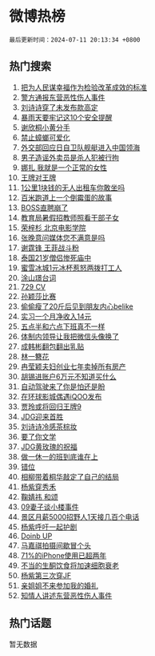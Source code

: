 # 微博热榜

`最后更新时间：2024-07-11 20:13:34 +0800`

## 热门搜索

1. [把为人民谋幸福作为检验改革成效的标准](https://m.weibo.cn/search?containerid=100103type%3D1%26t%3D10%26q%3D%23%E6%8A%8A%E4%B8%BA%E4%BA%BA%E6%B0%91%E8%B0%8B%E5%B9%B8%E7%A6%8F%E4%BD%9C%E4%B8%BA%E6%A3%80%E9%AA%8C%E6%94%B9%E9%9D%A9%E6%88%90%E6%95%88%E7%9A%84%E6%A0%87%E5%87%86%23&stream_entry_id=51&isnewpage=1&extparam=seat%3D1%26cate%3D10103%26stream_entry_id%3D51%26filter_type%3Drealtimehot%26pos%3D0%26c_type%3D51%26dgr%3D0%26q%3D%2523%25E6%258A%258A%25E4%25B8%25BA%25E4%25BA%25BA%25E6%25B0%2591%25E8%25B0%258B%25E5%25B9%25B8%25E7%25A6%258F%25E4%25BD%259C%25E4%25B8%25BA%25E6%25A3%2580%25E9%25AA%258C%25E6%2594%25B9%25E9%259D%25A9%25E6%2588%2590%25E6%2595%2588%25E7%259A%2584%25E6%25A0%2587%25E5%2587%2586%2523%26display_time%3D1720700012%26pre_seqid%3D172070001291202280433)
1. [警方通报东营恶性伤人事件](https://m.weibo.cn/search?containerid=100103type%3D1%26t%3D10%26q%3D%23%E8%AD%A6%E6%96%B9%E9%80%9A%E6%8A%A5%E4%B8%9C%E8%90%A5%E6%81%B6%E6%80%A7%E4%BC%A4%E4%BA%BA%E4%BA%8B%E4%BB%B6%23&stream_entry_id=31&isnewpage=1&extparam=seat%3D1%26lcate%3D5001%26realpos%3D1%26stream_entry_id%3D31%26q%3D%2523%25E8%25AD%25A6%25E6%2596%25B9%25E9%2580%259A%25E6%258A%25A5%25E4%25B8%259C%25E8%2590%25A5%25E6%2581%25B6%25E6%2580%25A7%25E4%25BC%25A4%25E4%25BA%25BA%25E4%25BA%258B%25E4%25BB%25B6%2523%26dgr%3D0%26cate%3D5001%26filter_type%3Drealtimehot%26band_rank%3D1%26c_type%3D31%26flag%3D2%26pos%3D0%26display_time%3D1720700012%26pre_seqid%3D172070001291202280433)
1. [刘诗诗穿了未发布款高定](https://m.weibo.cn/search?containerid=100103type%3D1%26t%3D10%26q%3D%E5%88%98%E8%AF%97%E8%AF%97%E7%A9%BF%E4%BA%86%E6%9C%AA%E5%8F%91%E5%B8%83%E6%AC%BE%E9%AB%98%E5%AE%9A&stream_entry_id=31&isnewpage=1&extparam=seat%3D1%26lcate%3D5001%26realpos%3D2%26stream_entry_id%3D31%26q%3D%25E5%2588%2598%25E8%25AF%2597%25E8%25AF%2597%25E7%25A9%25BF%25E4%25BA%2586%25E6%259C%25AA%25E5%258F%2591%25E5%25B8%2583%25E6%25AC%25BE%25E9%25AB%2598%25E5%25AE%259A%26dgr%3D0%26cate%3D5001%26filter_type%3Drealtimehot%26band_rank%3D2%26c_type%3D31%26flag%3D1%26pos%3D1%26display_time%3D1720700012%26pre_seqid%3D172070001291202280433)
1. [暴雨天要牢记这10个安全提醒](https://m.weibo.cn/search?containerid=100103type%3D1%26t%3D10%26q%3D%23%E6%9A%B4%E9%9B%A8%E5%A4%A9%E8%A6%81%E7%89%A2%E8%AE%B0%E8%BF%9910%E4%B8%AA%E5%AE%89%E5%85%A8%E6%8F%90%E9%86%92%23&stream_entry_id=31&isnewpage=1&extparam=seat%3D1%26lcate%3D5001%26realpos%3D3%26stream_entry_id%3D31%26q%3D%2523%25E6%259A%25B4%25E9%259B%25A8%25E5%25A4%25A9%25E8%25A6%2581%25E7%2589%25A2%25E8%25AE%25B0%25E8%25BF%259910%25E4%25B8%25AA%25E5%25AE%2589%25E5%2585%25A8%25E6%258F%2590%25E9%2586%2592%2523%26dgr%3D0%26cate%3D5001%26filter_type%3Drealtimehot%26band_rank%3D3%26c_type%3D31%26flag%3D0%26pos%3D2%26display_time%3D1720700012%26pre_seqid%3D172070001291202280433)
1. [谢欣桐小黄分手](https://m.weibo.cn/search?containerid=100103type%3D1%26t%3D10%26q%3D%E8%B0%A2%E6%AC%A3%E6%A1%90%E5%B0%8F%E9%BB%84%E5%88%86%E6%89%8B&stream_entry_id=31&isnewpage=1&extparam=seat%3D1%26lcate%3D5001%26realpos%3D4%26stream_entry_id%3D31%26q%3D%25E8%25B0%25A2%25E6%25AC%25A3%25E6%25A1%2590%25E5%25B0%258F%25E9%25BB%2584%25E5%2588%2586%25E6%2589%258B%26dgr%3D0%26cate%3D5001%26filter_type%3Drealtimehot%26band_rank%3D4%26c_type%3D31%26flag%3D1%26pos%3D3%26display_time%3D1720700012%26pre_seqid%3D172070001291202280433)
1. [禁止蟑螂可爱化](https://m.weibo.cn/search?containerid=100103type%3D1%26t%3D10%26q%3D%23%E7%A6%81%E6%AD%A2%E8%9F%91%E8%9E%82%E5%8F%AF%E7%88%B1%E5%8C%96%23&stream_entry_id=31&isnewpage=1&extparam=seat%3D1%26lcate%3D5001%26realpos%3D5%26stream_entry_id%3D31%26q%3D%2523%25E7%25A6%2581%25E6%25AD%25A2%25E8%259F%2591%25E8%259E%2582%25E5%258F%25AF%25E7%2588%25B1%25E5%258C%2596%2523%26dgr%3D0%26cate%3D5001%26filter_type%3Drealtimehot%26band_rank%3D5%26c_type%3D31%26flag%3D0%26pos%3D4%26display_time%3D1720700012%26pre_seqid%3D172070001291202280433)
1. [外交部回应日自卫队舰艇进入中国领海](https://m.weibo.cn/search?containerid=100103type%3D1%26t%3D10%26q%3D%23%E5%A4%96%E4%BA%A4%E9%83%A8%E5%9B%9E%E5%BA%94%E6%97%A5%E8%87%AA%E5%8D%AB%E9%98%9F%E8%88%B0%E8%89%87%E8%BF%9B%E5%85%A5%E4%B8%AD%E5%9B%BD%E9%A2%86%E6%B5%B7%23&stream_entry_id=31&isnewpage=1&extparam=seat%3D1%26lcate%3D5001%26realpos%3D6%26stream_entry_id%3D31%26q%3D%2523%25E5%25A4%2596%25E4%25BA%25A4%25E9%2583%25A8%25E5%259B%259E%25E5%25BA%2594%25E6%2597%25A5%25E8%2587%25AA%25E5%258D%25AB%25E9%2598%259F%25E8%2588%25B0%25E8%2589%2587%25E8%25BF%259B%25E5%2585%25A5%25E4%25B8%25AD%25E5%259B%25BD%25E9%25A2%2586%25E6%25B5%25B7%2523%26dgr%3D0%26cate%3D5001%26filter_type%3Drealtimehot%26band_rank%3D6%26c_type%3D31%26flag%3D1%26pos%3D5%26display_time%3D1720700012%26pre_seqid%3D172070001291202280433)
1. [男子造谣外卖员是杀人犯被行拘](https://m.weibo.cn/search?containerid=100103type%3D1%26t%3D10%26q%3D%23%E7%94%B7%E5%AD%90%E9%80%A0%E8%B0%A3%E5%A4%96%E5%8D%96%E5%91%98%E6%98%AF%E6%9D%80%E4%BA%BA%E7%8A%AF%E8%A2%AB%E8%A1%8C%E6%8B%98%23&stream_entry_id=31&isnewpage=1&extparam=seat%3D1%26lcate%3D5001%26stream_entry_id%3D31%26q%3D%2523%25E7%2594%25B7%25E5%25AD%2590%25E9%2580%25A0%25E8%25B0%25A3%25E5%25A4%2596%25E5%258D%2596%25E5%2591%2598%25E6%2598%25AF%25E6%259D%2580%25E4%25BA%25BA%25E7%258A%25AF%25E8%25A2%25AB%25E8%25A1%258C%25E6%258B%2598%2523%26dgr%3D0%26is_ad_pos%3D1%26adid%3D245556%26filter_type%3Drealtimehot%26cate%3D5001%26c_type%3D31%26band_rank%3D7%26pos%3D6%26display_time%3D1720700012%26pre_seqid%3D172070001291202280433)
1. [娜扎 我就是一个正常的女性](https://m.weibo.cn/search?containerid=100103type%3D1%26t%3D10%26q%3D%E5%A8%9C%E6%89%8E+%E6%88%91%E5%B0%B1%E6%98%AF%E4%B8%80%E4%B8%AA%E6%AD%A3%E5%B8%B8%E7%9A%84%E5%A5%B3%E6%80%A7&stream_entry_id=31&isnewpage=1&extparam=seat%3D1%26lcate%3D5001%26realpos%3D7%26stream_entry_id%3D31%26q%3D%25E5%25A8%259C%25E6%2589%258E%2520%25E6%2588%2591%25E5%25B0%25B1%25E6%2598%25AF%25E4%25B8%2580%25E4%25B8%25AA%25E6%25AD%25A3%25E5%25B8%25B8%25E7%259A%2584%25E5%25A5%25B3%25E6%2580%25A7%26dgr%3D0%26cate%3D5001%26filter_type%3Drealtimehot%26band_rank%3D7%26c_type%3D31%26flag%3D0%26pos%3D7%26display_time%3D1720700012%26pre_seqid%3D172070001291202280433)
1. [王牌对王牌](https://m.weibo.cn/search?containerid=100103type%3D1%26t%3D10%26q%3D%E7%8E%8B%E7%89%8C%E5%AF%B9%E7%8E%8B%E7%89%8C&stream_entry_id=31&isnewpage=1&extparam=seat%3D1%26lcate%3D5001%26realpos%3D8%26stream_entry_id%3D31%26q%3D%25E7%258E%258B%25E7%2589%258C%25E5%25AF%25B9%25E7%258E%258B%25E7%2589%258C%26dgr%3D0%26cate%3D5001%26filter_type%3Drealtimehot%26band_rank%3D8%26c_type%3D31%26flag%3D1%26pos%3D8%26display_time%3D1720700012%26pre_seqid%3D172070001291202280433)
1. [1公里1块钱的无人出租车你敢坐吗](https://m.weibo.cn/search?containerid=100103type%3D1%26t%3D10%26q%3D%231%E5%85%AC%E9%87%8C1%E5%9D%97%E9%92%B1%E7%9A%84%E6%97%A0%E4%BA%BA%E5%87%BA%E7%A7%9F%E8%BD%A6%E4%BD%A0%E6%95%A2%E5%9D%90%E5%90%97%23&stream_entry_id=31&isnewpage=1&extparam=seat%3D1%26lcate%3D5001%26realpos%3D9%26stream_entry_id%3D31%26q%3D%25231%25E5%2585%25AC%25E9%2587%258C1%25E5%259D%2597%25E9%2592%25B1%25E7%259A%2584%25E6%2597%25A0%25E4%25BA%25BA%25E5%2587%25BA%25E7%25A7%259F%25E8%25BD%25A6%25E4%25BD%25A0%25E6%2595%25A2%25E5%259D%2590%25E5%2590%2597%2523%26dgr%3D0%26cate%3D5001%26filter_type%3Drealtimehot%26band_rank%3D9%26c_type%3D31%26flag%3D0%26pos%3D9%26display_time%3D1720700012%26pre_seqid%3D172070001291202280433)
1. [百米跑道上一个倒霉蛋的故事](https://m.weibo.cn/search?containerid=100103type%3D1%26t%3D10%26q%3D%23%E7%99%BE%E7%B1%B3%E8%B7%91%E9%81%93%E4%B8%8A%E4%B8%80%E4%B8%AA%E5%80%92%E9%9C%89%E8%9B%8B%E7%9A%84%E6%95%85%E4%BA%8B%23&stream_entry_id=31&isnewpage=1&extparam=seat%3D1%26lcate%3D5001%26realpos%3D10%26stream_entry_id%3D31%26q%3D%2523%25E7%2599%25BE%25E7%25B1%25B3%25E8%25B7%2591%25E9%2581%2593%25E4%25B8%258A%25E4%25B8%2580%25E4%25B8%25AA%25E5%2580%2592%25E9%259C%2589%25E8%259B%258B%25E7%259A%2584%25E6%2595%2585%25E4%25BA%258B%2523%26dgr%3D0%26cate%3D5001%26filter_type%3Drealtimehot%26band_rank%3D10%26c_type%3D31%26flag%3D1%26pos%3D10%26display_time%3D1720700012%26pre_seqid%3D172070001291202280433)
1. [BOSS直聘崩了](https://m.weibo.cn/search?containerid=100103type%3D1%26t%3D10%26q%3DBOSS%E7%9B%B4%E8%81%98%E5%B4%A9%E4%BA%86&stream_entry_id=31&isnewpage=1&extparam=seat%3D1%26lcate%3D5001%26realpos%3D11%26stream_entry_id%3D31%26q%3DBOSS%25E7%259B%25B4%25E8%2581%2598%25E5%25B4%25A9%25E4%25BA%2586%26dgr%3D0%26cate%3D5001%26filter_type%3Drealtimehot%26band_rank%3D11%26c_type%3D31%26flag%3D1%26pos%3D11%26display_time%3D1720700012%26pre_seqid%3D172070001291202280433)
1. [教育局暑假招教师照看干部子女](https://m.weibo.cn/search?containerid=100103type%3D1%26t%3D10%26q%3D%23%E6%95%99%E8%82%B2%E5%B1%80%E6%9A%91%E5%81%87%E6%8B%9B%E6%95%99%E5%B8%88%E7%85%A7%E7%9C%8B%E5%B9%B2%E9%83%A8%E5%AD%90%E5%A5%B3%23&stream_entry_id=31&isnewpage=1&extparam=seat%3D1%26lcate%3D5001%26realpos%3D12%26stream_entry_id%3D31%26q%3D%2523%25E6%2595%2599%25E8%2582%25B2%25E5%25B1%2580%25E6%259A%2591%25E5%2581%2587%25E6%258B%259B%25E6%2595%2599%25E5%25B8%2588%25E7%2585%25A7%25E7%259C%258B%25E5%25B9%25B2%25E9%2583%25A8%25E5%25AD%2590%25E5%25A5%25B3%2523%26dgr%3D0%26cate%3D5001%26filter_type%3Drealtimehot%26band_rank%3D12%26c_type%3D31%26flag%3D0%26pos%3D12%26display_time%3D1720700012%26pre_seqid%3D172070001291202280433)
1. [荣梓杉 北京电影学院](https://m.weibo.cn/search?containerid=100103type%3D1%26t%3D10%26q%3D%E8%8D%A3%E6%A2%93%E6%9D%89+%E5%8C%97%E4%BA%AC%E7%94%B5%E5%BD%B1%E5%AD%A6%E9%99%A2&stream_entry_id=31&isnewpage=1&extparam=seat%3D1%26lcate%3D5001%26realpos%3D13%26stream_entry_id%3D31%26q%3D%25E8%258D%25A3%25E6%25A2%2593%25E6%259D%2589%2520%25E5%258C%2597%25E4%25BA%25AC%25E7%2594%25B5%25E5%25BD%25B1%25E5%25AD%25A6%25E9%2599%25A2%26dgr%3D0%26cate%3D5001%26filter_type%3Drealtimehot%26band_rank%3D13%26c_type%3D31%26flag%3D0%26pos%3D13%26display_time%3D1720700012%26pre_seqid%3D172070001291202280433)
1. [张晚意问媒体您不满意是吗](https://m.weibo.cn/search?containerid=100103type%3D1%26t%3D10%26q%3D%23%E5%BC%A0%E6%99%9A%E6%84%8F%E9%97%AE%E5%AA%92%E4%BD%93%E6%82%A8%E4%B8%8D%E6%BB%A1%E6%84%8F%E6%98%AF%E5%90%97%23&stream_entry_id=31&isnewpage=1&extparam=seat%3D1%26lcate%3D5001%26realpos%3D14%26stream_entry_id%3D31%26q%3D%2523%25E5%25BC%25A0%25E6%2599%259A%25E6%2584%258F%25E9%2597%25AE%25E5%25AA%2592%25E4%25BD%2593%25E6%2582%25A8%25E4%25B8%258D%25E6%25BB%25A1%25E6%2584%258F%25E6%2598%25AF%25E5%2590%2597%2523%26dgr%3D0%26cate%3D5001%26filter_type%3Drealtimehot%26band_rank%3D14%26c_type%3D31%26flag%3D1%26pos%3D14%26display_time%3D1720700012%26pre_seqid%3D172070001291202280433)
1. [谢霆锋 王菲战斗粉](https://m.weibo.cn/search?containerid=100103type%3D1%26t%3D10%26q%3D%E8%B0%A2%E9%9C%86%E9%94%8B+%E7%8E%8B%E8%8F%B2%E6%88%98%E6%96%97%E7%B2%89&stream_entry_id=31&isnewpage=1&extparam=seat%3D1%26lcate%3D5001%26realpos%3D15%26stream_entry_id%3D31%26q%3D%25E8%25B0%25A2%25E9%259C%2586%25E9%2594%258B%2520%25E7%258E%258B%25E8%258F%25B2%25E6%2588%2598%25E6%2596%2597%25E7%25B2%2589%26dgr%3D0%26cate%3D5001%26filter_type%3Drealtimehot%26band_rank%3D15%26c_type%3D31%26flag%3D1%26pos%3D15%26display_time%3D1720700012%26pre_seqid%3D172070001291202280433)
1. [泰国21岁僧侣惨死庙中](https://m.weibo.cn/search?containerid=100103type%3D1%26t%3D10%26q%3D%23%E6%B3%B0%E5%9B%BD21%E5%B2%81%E5%83%A7%E4%BE%A3%E6%83%A8%E6%AD%BB%E5%BA%99%E4%B8%AD%23&stream_entry_id=31&isnewpage=1&extparam=seat%3D1%26lcate%3D5001%26realpos%3D16%26stream_entry_id%3D31%26q%3D%2523%25E6%25B3%25B0%25E5%259B%25BD21%25E5%25B2%2581%25E5%2583%25A7%25E4%25BE%25A3%25E6%2583%25A8%25E6%25AD%25BB%25E5%25BA%2599%25E4%25B8%25AD%2523%26dgr%3D0%26cate%3D5001%26filter_type%3Drealtimehot%26band_rank%3D16%26c_type%3D31%26flag%3D2%26pos%3D16%26display_time%3D1720700012%26pre_seqid%3D172070001291202280433)
1. [蜜雪冰城1元冰杯惹怒两拨打工人](https://m.weibo.cn/search?containerid=100103type%3D1%26t%3D10%26q%3D%23%E8%9C%9C%E9%9B%AA%E5%86%B0%E5%9F%8E1%E5%85%83%E5%86%B0%E6%9D%AF%E6%83%B9%E6%80%92%E4%B8%A4%E6%8B%A8%E6%89%93%E5%B7%A5%E4%BA%BA%23&stream_entry_id=31&isnewpage=1&extparam=seat%3D1%26lcate%3D5001%26realpos%3D17%26stream_entry_id%3D31%26q%3D%2523%25E8%259C%259C%25E9%259B%25AA%25E5%2586%25B0%25E5%259F%258E1%25E5%2585%2583%25E5%2586%25B0%25E6%259D%25AF%25E6%2583%25B9%25E6%2580%2592%25E4%25B8%25A4%25E6%258B%25A8%25E6%2589%2593%25E5%25B7%25A5%25E4%25BA%25BA%2523%26dgr%3D0%26cate%3D5001%26filter_type%3Drealtimehot%26band_rank%3D17%26c_type%3D31%26flag%3D2%26pos%3D17%26display_time%3D1720700012%26pre_seqid%3D172070001291202280433)
1. [涂山璟台词](https://m.weibo.cn/search?containerid=100103type%3D1%26t%3D10%26q%3D%E6%B6%82%E5%B1%B1%E7%92%9F%E5%8F%B0%E8%AF%8D&stream_entry_id=31&isnewpage=1&extparam=seat%3D1%26lcate%3D5001%26realpos%3D18%26stream_entry_id%3D31%26q%3D%25E6%25B6%2582%25E5%25B1%25B1%25E7%2592%259F%25E5%258F%25B0%25E8%25AF%258D%26dgr%3D0%26cate%3D5001%26filter_type%3Drealtimehot%26band_rank%3D18%26c_type%3D31%26flag%3D1%26pos%3D18%26display_time%3D1720700012%26pre_seqid%3D172070001291202280433)
1. [729 CV](https://m.weibo.cn/search?containerid=100103type%3D1%26t%3D10%26q%3D729+CV&stream_entry_id=31&isnewpage=1&extparam=seat%3D1%26lcate%3D5001%26realpos%3D19%26stream_entry_id%3D31%26q%3D729%2520CV%26dgr%3D0%26cate%3D5001%26filter_type%3Drealtimehot%26band_rank%3D19%26c_type%3D31%26flag%3D0%26pos%3D19%26display_time%3D1720700012%26pre_seqid%3D172070001291202280433)
1. [孙颖莎比赛](https://m.weibo.cn/search?containerid=100103type%3D1%26t%3D10%26q%3D%E5%AD%99%E9%A2%96%E8%8E%8E%E6%AF%94%E8%B5%9B&stream_entry_id=31&isnewpage=1&extparam=seat%3D1%26lcate%3D5001%26realpos%3D20%26stream_entry_id%3D31%26q%3D%25E5%25AD%2599%25E9%25A2%2596%25E8%258E%258E%25E6%25AF%2594%25E8%25B5%259B%26dgr%3D0%26cate%3D5001%26filter_type%3Drealtimehot%26band_rank%3D20%26c_type%3D31%26flag%3D1%26pos%3D20%26display_time%3D1720700012%26pre_seqid%3D172070001291202280433)
1. [偷偷瘦了20斤后见到朋友内心belike](https://m.weibo.cn/search?containerid=100103type%3D1%26t%3D10%26q%3D%23%E5%81%B7%E5%81%B7%E7%98%A6%E4%BA%8620%E6%96%A4%E5%90%8E%E8%A7%81%E5%88%B0%E6%9C%8B%E5%8F%8B%E5%86%85%E5%BF%83belike%23&stream_entry_id=31&isnewpage=1&extparam=seat%3D1%26lcate%3D5001%26realpos%3D21%26stream_entry_id%3D31%26q%3D%2523%25E5%2581%25B7%25E5%2581%25B7%25E7%2598%25A6%25E4%25BA%258620%25E6%2596%25A4%25E5%2590%258E%25E8%25A7%2581%25E5%2588%25B0%25E6%259C%258B%25E5%258F%258B%25E5%2586%2585%25E5%25BF%2583belike%2523%26dgr%3D0%26cate%3D5001%26filter_type%3Drealtimehot%26band_rank%3D21%26c_type%3D31%26flag%3D1%26pos%3D21%26display_time%3D1720700012%26pre_seqid%3D172070001291202280433)
1. [实习一个月净收入14元](https://m.weibo.cn/search?containerid=100103type%3D1%26t%3D10%26q%3D%23%E5%AE%9E%E4%B9%A0%E4%B8%80%E4%B8%AA%E6%9C%88%E5%87%80%E6%94%B6%E5%85%A514%E5%85%83%23&stream_entry_id=31&isnewpage=1&extparam=seat%3D1%26lcate%3D5001%26realpos%3D22%26stream_entry_id%3D31%26q%3D%2523%25E5%25AE%259E%25E4%25B9%25A0%25E4%25B8%2580%25E4%25B8%25AA%25E6%259C%2588%25E5%2587%2580%25E6%2594%25B6%25E5%2585%25A514%25E5%2585%2583%2523%26dgr%3D0%26cate%3D5001%26filter_type%3Drealtimehot%26band_rank%3D22%26c_type%3D31%26flag%3D2%26pos%3D22%26display_time%3D1720700012%26pre_seqid%3D172070001291202280433)
1. [五点半和六点下班真不一样](https://m.weibo.cn/search?containerid=100103type%3D1%26t%3D10%26q%3D%23%E4%BA%94%E7%82%B9%E5%8D%8A%E5%92%8C%E5%85%AD%E7%82%B9%E4%B8%8B%E7%8F%AD%E7%9C%9F%E4%B8%8D%E4%B8%80%E6%A0%B7%23&stream_entry_id=31&isnewpage=1&extparam=seat%3D1%26lcate%3D5001%26realpos%3D23%26stream_entry_id%3D31%26q%3D%2523%25E4%25BA%2594%25E7%2582%25B9%25E5%258D%258A%25E5%2592%258C%25E5%2585%25AD%25E7%2582%25B9%25E4%25B8%258B%25E7%258F%25AD%25E7%259C%259F%25E4%25B8%258D%25E4%25B8%2580%25E6%25A0%25B7%2523%26dgr%3D0%26cate%3D5001%26filter_type%3Drealtimehot%26band_rank%3D23%26c_type%3D31%26flag%3D1%26pos%3D23%26display_time%3D1720700012%26pre_seqid%3D172070001291202280433)
1. [体制内领导让我把微信头像换了](https://m.weibo.cn/search?containerid=100103type%3D1%26t%3D10%26q%3D%23%E4%BD%93%E5%88%B6%E5%86%85%E9%A2%86%E5%AF%BC%E8%AE%A9%E6%88%91%E6%8A%8A%E5%BE%AE%E4%BF%A1%E5%A4%B4%E5%83%8F%E6%8D%A2%E4%BA%86%23&stream_entry_id=31&isnewpage=1&extparam=seat%3D1%26lcate%3D5001%26realpos%3D24%26stream_entry_id%3D31%26q%3D%2523%25E4%25BD%2593%25E5%2588%25B6%25E5%2586%2585%25E9%25A2%2586%25E5%25AF%25BC%25E8%25AE%25A9%25E6%2588%2591%25E6%258A%258A%25E5%25BE%25AE%25E4%25BF%25A1%25E5%25A4%25B4%25E5%2583%258F%25E6%258D%25A2%25E4%25BA%2586%2523%26dgr%3D0%26cate%3D5001%26filter_type%3Drealtimehot%26band_rank%3D24%26c_type%3D31%26flag%3D1%26pos%3D24%26display_time%3D1720700012%26pre_seqid%3D172070001291202280433)
1. [成韩彬翻包翻出乳贴](https://m.weibo.cn/search?containerid=100103type%3D1%26t%3D10%26q%3D%23%E6%88%90%E9%9F%A9%E5%BD%AC%E7%BF%BB%E5%8C%85%E7%BF%BB%E5%87%BA%E4%B9%B3%E8%B4%B4%23&stream_entry_id=31&isnewpage=1&extparam=seat%3D1%26lcate%3D5001%26realpos%3D25%26stream_entry_id%3D31%26q%3D%2523%25E6%2588%2590%25E9%259F%25A9%25E5%25BD%25AC%25E7%25BF%25BB%25E5%258C%2585%25E7%25BF%25BB%25E5%2587%25BA%25E4%25B9%25B3%25E8%25B4%25B4%2523%26dgr%3D0%26cate%3D5001%26filter_type%3Drealtimehot%26band_rank%3D25%26c_type%3D31%26flag%3D1%26pos%3D25%26display_time%3D1720700012%26pre_seqid%3D172070001291202280433)
1. [林一簪花](https://m.weibo.cn/search?containerid=100103type%3D1%26t%3D10%26q%3D%23%E6%9E%97%E4%B8%80%E7%B0%AA%E8%8A%B1%23&stream_entry_id=31&isnewpage=1&extparam=seat%3D1%26lcate%3D5001%26realpos%3D26%26stream_entry_id%3D31%26q%3D%2523%25E6%259E%2597%25E4%25B8%2580%25E7%25B0%25AA%25E8%258A%25B1%2523%26dgr%3D0%26cate%3D5001%26filter_type%3Drealtimehot%26band_rank%3D26%26c_type%3D31%26flag%3D1%26pos%3D26%26display_time%3D1720700012%26pre_seqid%3D172070001291202280433)
1. [冉莹颖夫妇创业七年卖掉所有房产](https://m.weibo.cn/search?containerid=100103type%3D1%26t%3D10%26q%3D%23%E5%86%89%E8%8E%B9%E9%A2%96%E5%A4%AB%E5%A6%87%E5%88%9B%E4%B8%9A%E4%B8%83%E5%B9%B4%E5%8D%96%E6%8E%89%E6%89%80%E6%9C%89%E6%88%BF%E4%BA%A7%23&stream_entry_id=31&isnewpage=1&extparam=seat%3D1%26lcate%3D5001%26realpos%3D27%26stream_entry_id%3D31%26q%3D%2523%25E5%2586%2589%25E8%258E%25B9%25E9%25A2%2596%25E5%25A4%25AB%25E5%25A6%2587%25E5%2588%259B%25E4%25B8%259A%25E4%25B8%2583%25E5%25B9%25B4%25E5%258D%2596%25E6%258E%2589%25E6%2589%2580%25E6%259C%2589%25E6%2588%25BF%25E4%25BA%25A7%2523%26dgr%3D0%26cate%3D5001%26filter_type%3Drealtimehot%26band_rank%3D27%26c_type%3D31%26flag%3D0%26pos%3D27%26display_time%3D1720700012%26pre_seqid%3D172070001291202280433)
1. [胡锡进账户6万元不知道买什么](https://m.weibo.cn/search?containerid=100103type%3D1%26t%3D10%26q%3D%23%E8%83%A1%E9%94%A1%E8%BF%9B%E8%B4%A6%E6%88%B76%E4%B8%87%E5%85%83%E4%B8%8D%E7%9F%A5%E9%81%93%E4%B9%B0%E4%BB%80%E4%B9%88%23&stream_entry_id=31&isnewpage=1&extparam=seat%3D1%26lcate%3D5001%26realpos%3D28%26stream_entry_id%3D31%26q%3D%2523%25E8%2583%25A1%25E9%2594%25A1%25E8%25BF%259B%25E8%25B4%25A6%25E6%2588%25B76%25E4%25B8%2587%25E5%2585%2583%25E4%25B8%258D%25E7%259F%25A5%25E9%2581%2593%25E4%25B9%25B0%25E4%25BB%2580%25E4%25B9%2588%2523%26dgr%3D0%26cate%3D5001%26filter_type%3Drealtimehot%26band_rank%3D28%26c_type%3D31%26flag%3D1%26pos%3D28%26display_time%3D1720700012%26pre_seqid%3D172070001291202280433)
1. [自动驾驶来了你是怕还是盼](https://m.weibo.cn/search?containerid=100103type%3D1%26t%3D10%26q%3D%23%E8%87%AA%E5%8A%A8%E9%A9%BE%E9%A9%B6%E6%9D%A5%E4%BA%86%E4%BD%A0%E6%98%AF%E6%80%95%E8%BF%98%E6%98%AF%E7%9B%BC%23&stream_entry_id=31&isnewpage=1&extparam=seat%3D1%26lcate%3D5001%26realpos%3D29%26stream_entry_id%3D31%26q%3D%2523%25E8%2587%25AA%25E5%258A%25A8%25E9%25A9%25BE%25E9%25A9%25B6%25E6%259D%25A5%25E4%25BA%2586%25E4%25BD%25A0%25E6%2598%25AF%25E6%2580%2595%25E8%25BF%2598%25E6%2598%25AF%25E7%259B%25BC%2523%26dgr%3D0%26cate%3D5001%26filter_type%3Drealtimehot%26band_rank%3D29%26c_type%3D31%26flag%3D0%26pos%3D29%26display_time%3D1720700012%26pre_seqid%3D172070001291202280433)
1. [在环球影城偶遇iQOO发布](https://m.weibo.cn/search?containerid=100103type%3D1%26t%3D10%26q%3D%23%E5%9C%A8%E7%8E%AF%E7%90%83%E5%BD%B1%E5%9F%8E%E5%81%B6%E9%81%87iQOO%E5%8F%91%E5%B8%83%23&stream_entry_id=31&isnewpage=1&extparam=seat%3D1%26lcate%3D5001%26realpos%3D30%26stream_entry_id%3D31%26q%3D%2523%25E5%259C%25A8%25E7%258E%25AF%25E7%2590%2583%25E5%25BD%25B1%25E5%259F%258E%25E5%2581%25B6%25E9%2581%2587iQOO%25E5%258F%2591%25E5%25B8%2583%2523%26dgr%3D0%26adid%3D245465%26cate%3D5001%26filter_type%3Drealtimehot%26band_rank%3D30%26c_type%3D31%26flag%3D0%26pos%3D30%26display_time%3D1720700012%26pre_seqid%3D172070001291202280433)
1. [贾玲或将回归王牌9](https://m.weibo.cn/search?containerid=100103type%3D1%26t%3D10%26q%3D%23%E8%B4%BE%E7%8E%B2%E6%88%96%E5%B0%86%E5%9B%9E%E5%BD%92%E7%8E%8B%E7%89%8C9%23&stream_entry_id=31&isnewpage=1&extparam=seat%3D1%26lcate%3D5001%26realpos%3D31%26stream_entry_id%3D31%26q%3D%2523%25E8%25B4%25BE%25E7%258E%25B2%25E6%2588%2596%25E5%25B0%2586%25E5%259B%259E%25E5%25BD%2592%25E7%258E%258B%25E7%2589%258C9%2523%26dgr%3D0%26cate%3D5001%26filter_type%3Drealtimehot%26band_rank%3D31%26c_type%3D31%26flag%3D1%26pos%3D31%26display_time%3D1720700012%26pre_seqid%3D172070001291202280433)
1. [JDG迎来首胜](https://m.weibo.cn/search?containerid=100103type%3D1%26t%3D10%26q%3D%23JDG%E8%BF%8E%E6%9D%A5%E9%A6%96%E8%83%9C%23&stream_entry_id=31&isnewpage=1&extparam=seat%3D1%26lcate%3D5001%26realpos%3D32%26stream_entry_id%3D31%26q%3D%2523JDG%25E8%25BF%258E%25E6%259D%25A5%25E9%25A6%2596%25E8%2583%259C%2523%26dgr%3D0%26cate%3D5001%26filter_type%3Drealtimehot%26band_rank%3D32%26c_type%3D31%26flag%3D1%26pos%3D32%26display_time%3D1720700012%26pre_seqid%3D172070001291202280433)
1. [刘诗诗冷感茶棕妆](https://m.weibo.cn/search?containerid=100103type%3D1%26t%3D10%26q%3D%23%E5%88%98%E8%AF%97%E8%AF%97%E5%86%B7%E6%84%9F%E8%8C%B6%E6%A3%95%E5%A6%86%23&stream_entry_id=31&isnewpage=1&extparam=seat%3D1%26lcate%3D5001%26realpos%3D33%26stream_entry_id%3D31%26q%3D%2523%25E5%2588%2598%25E8%25AF%2597%25E8%25AF%2597%25E5%2586%25B7%25E6%2584%259F%25E8%258C%25B6%25E6%25A3%2595%25E5%25A6%2586%2523%26dgr%3D0%26cate%3D5001%26filter_type%3Drealtimehot%26band_rank%3D33%26c_type%3D31%26flag%3D1%26pos%3D33%26display_time%3D1720700012%26pre_seqid%3D172070001291202280433)
1. [要了你文学](https://m.weibo.cn/search?containerid=100103type%3D1%26t%3D10%26q%3D%E8%A6%81%E4%BA%86%E4%BD%A0%E6%96%87%E5%AD%A6&stream_entry_id=31&isnewpage=1&extparam=seat%3D1%26lcate%3D5001%26realpos%3D34%26stream_entry_id%3D31%26q%3D%25E8%25A6%2581%25E4%25BA%2586%25E4%25BD%25A0%25E6%2596%2587%25E5%25AD%25A6%26dgr%3D0%26cate%3D5001%26filter_type%3Drealtimehot%26band_rank%3D34%26c_type%3D31%26flag%3D1%26pos%3D34%26display_time%3D1720700012%26pre_seqid%3D172070001291202280433)
1. [JDG黄玫瑰的祝福](https://m.weibo.cn/search?containerid=100103type%3D1%26t%3D10%26q%3D%23JDG%E9%BB%84%E7%8E%AB%E7%91%B0%E7%9A%84%E7%A5%9D%E7%A6%8F%23&stream_entry_id=31&isnewpage=1&extparam=seat%3D1%26lcate%3D5001%26realpos%3D35%26stream_entry_id%3D31%26q%3D%2523JDG%25E9%25BB%2584%25E7%258E%25AB%25E7%2591%25B0%25E7%259A%2584%25E7%25A5%259D%25E7%25A6%258F%2523%26dgr%3D0%26cate%3D5001%26filter_type%3Drealtimehot%26band_rank%3D35%26c_type%3D31%26flag%3D1%26pos%3D35%26display_time%3D1720700012%26pre_seqid%3D172070001291202280433)
1. [做一休一的班到底谁在上](https://m.weibo.cn/search?containerid=100103type%3D1%26t%3D10%26q%3D%23%E5%81%9A%E4%B8%80%E4%BC%91%E4%B8%80%E7%9A%84%E7%8F%AD%E5%88%B0%E5%BA%95%E8%B0%81%E5%9C%A8%E4%B8%8A%23&stream_entry_id=31&isnewpage=1&extparam=seat%3D1%26lcate%3D5001%26realpos%3D36%26stream_entry_id%3D31%26q%3D%2523%25E5%2581%259A%25E4%25B8%2580%25E4%25BC%2591%25E4%25B8%2580%25E7%259A%2584%25E7%258F%25AD%25E5%2588%25B0%25E5%25BA%2595%25E8%25B0%2581%25E5%259C%25A8%25E4%25B8%258A%2523%26dgr%3D0%26cate%3D5001%26filter_type%3Drealtimehot%26band_rank%3D36%26c_type%3D31%26flag%3D1%26pos%3D36%26display_time%3D1720700012%26pre_seqid%3D172070001291202280433)
1. [错位](https://m.weibo.cn/search?containerid=100103type%3D1%26t%3D10%26q%3D%E9%94%99%E4%BD%8D&stream_entry_id=31&isnewpage=1&extparam=seat%3D1%26lcate%3D5001%26realpos%3D37%26stream_entry_id%3D31%26q%3D%25E9%2594%2599%25E4%25BD%258D%26dgr%3D0%26cate%3D5001%26filter_type%3Drealtimehot%26band_rank%3D37%26c_type%3D31%26flag%3D1%26pos%3D37%26display_time%3D1720700012%26pre_seqid%3D172070001291202280433)
1. [相柳带着桐华敲定了自己的结局](https://m.weibo.cn/search?containerid=100103type%3D1%26t%3D10%26q%3D%23%E7%9B%B8%E6%9F%B3%E5%B8%A6%E7%9D%80%E6%A1%90%E5%8D%8E%E6%95%B2%E5%AE%9A%E4%BA%86%E8%87%AA%E5%B7%B1%E7%9A%84%E7%BB%93%E5%B1%80%23&stream_entry_id=31&isnewpage=1&extparam=seat%3D1%26lcate%3D5001%26realpos%3D38%26stream_entry_id%3D31%26q%3D%2523%25E7%259B%25B8%25E6%259F%25B3%25E5%25B8%25A6%25E7%259D%2580%25E6%25A1%2590%25E5%258D%258E%25E6%2595%25B2%25E5%25AE%259A%25E4%25BA%2586%25E8%2587%25AA%25E5%25B7%25B1%25E7%259A%2584%25E7%25BB%2593%25E5%25B1%2580%2523%26dgr%3D0%26cate%3D5001%26filter_type%3Drealtimehot%26band_rank%3D38%26c_type%3D31%26flag%3D1%26pos%3D38%26display_time%3D1720700012%26pre_seqid%3D172070001291202280433)
1. [杨紫穿秀禾](https://m.weibo.cn/search?containerid=100103type%3D1%26t%3D10%26q%3D%23%E6%9D%A8%E7%B4%AB%E7%A9%BF%E7%A7%80%E7%A6%BE%23&stream_entry_id=31&isnewpage=1&extparam=seat%3D1%26lcate%3D5001%26realpos%3D39%26stream_entry_id%3D31%26q%3D%2523%25E6%259D%25A8%25E7%25B4%25AB%25E7%25A9%25BF%25E7%25A7%2580%25E7%25A6%25BE%2523%26dgr%3D0%26cate%3D5001%26filter_type%3Drealtimehot%26band_rank%3D39%26c_type%3D31%26flag%3D0%26pos%3D39%26display_time%3D1720700012%26pre_seqid%3D172070001291202280433)
1. [鞠婧祎 和颂](https://m.weibo.cn/search?containerid=100103type%3D1%26t%3D10%26q%3D%E9%9E%A0%E5%A9%A7%E7%A5%8E+%E5%92%8C%E9%A2%82&stream_entry_id=31&isnewpage=1&extparam=seat%3D1%26lcate%3D5001%26realpos%3D40%26stream_entry_id%3D31%26q%3D%25E9%259E%25A0%25E5%25A9%25A7%25E7%25A5%258E%2520%25E5%2592%258C%25E9%25A2%2582%26dgr%3D0%26cate%3D5001%26filter_type%3Drealtimehot%26band_rank%3D40%26c_type%3D31%26flag%3D0%26pos%3D40%26display_time%3D1720700012%26pre_seqid%3D172070001291202280433)
1. [09妻子谈小楼事件](https://m.weibo.cn/search?containerid=100103type%3D1%26t%3D10%26q%3D%2309%E5%A6%BB%E5%AD%90%E8%B0%88%E5%B0%8F%E6%A5%BC%E4%BA%8B%E4%BB%B6%23&stream_entry_id=31&isnewpage=1&extparam=seat%3D1%26lcate%3D5001%26realpos%3D41%26stream_entry_id%3D31%26q%3D%252309%25E5%25A6%25BB%25E5%25AD%2590%25E8%25B0%2588%25E5%25B0%258F%25E6%25A5%25BC%25E4%25BA%258B%25E4%25BB%25B6%2523%26dgr%3D0%26cate%3D5001%26filter_type%3Drealtimehot%26band_rank%3D41%26c_type%3D31%26flag%3D1%26pos%3D41%26display_time%3D1720700012%26pre_seqid%3D172070001291202280433)
1. [景区月薪5000招野人1天接几百个电话](https://m.weibo.cn/search?containerid=100103type%3D1%26t%3D10%26q%3D%23%E6%99%AF%E5%8C%BA%E6%9C%88%E8%96%AA5000%E6%8B%9B%E9%87%8E%E4%BA%BA1%E5%A4%A9%E6%8E%A5%E5%87%A0%E7%99%BE%E4%B8%AA%E7%94%B5%E8%AF%9D%23&stream_entry_id=31&isnewpage=1&extparam=seat%3D1%26lcate%3D5001%26realpos%3D42%26stream_entry_id%3D31%26q%3D%2523%25E6%2599%25AF%25E5%258C%25BA%25E6%259C%2588%25E8%2596%25AA5000%25E6%258B%259B%25E9%2587%258E%25E4%25BA%25BA1%25E5%25A4%25A9%25E6%258E%25A5%25E5%2587%25A0%25E7%2599%25BE%25E4%25B8%25AA%25E7%2594%25B5%25E8%25AF%259D%2523%26dgr%3D0%26cate%3D5001%26filter_type%3Drealtimehot%26band_rank%3D42%26c_type%3D31%26flag%3D0%26pos%3D42%26display_time%3D1720700012%26pre_seqid%3D172070001291202280433)
1. [杨紫呼吁一起护剧](https://m.weibo.cn/search?containerid=100103type%3D1%26t%3D10%26q%3D%23%E6%9D%A8%E7%B4%AB%E5%91%BC%E5%90%81%E4%B8%80%E8%B5%B7%E6%8A%A4%E5%89%A7%23&stream_entry_id=31&isnewpage=1&extparam=seat%3D1%26lcate%3D5001%26realpos%3D43%26stream_entry_id%3D31%26q%3D%2523%25E6%259D%25A8%25E7%25B4%25AB%25E5%2591%25BC%25E5%2590%2581%25E4%25B8%2580%25E8%25B5%25B7%25E6%258A%25A4%25E5%2589%25A7%2523%26dgr%3D0%26cate%3D5001%26filter_type%3Drealtimehot%26band_rank%3D43%26c_type%3D31%26flag%3D1%26pos%3D43%26display_time%3D1720700012%26pre_seqid%3D172070001291202280433)
1. [Doinb UP](https://m.weibo.cn/search?containerid=100103type%3D1%26t%3D10%26q%3DDoinb+UP&stream_entry_id=31&isnewpage=1&extparam=seat%3D1%26lcate%3D5001%26realpos%3D44%26stream_entry_id%3D31%26q%3DDoinb%2520UP%26dgr%3D0%26cate%3D5001%26filter_type%3Drealtimehot%26band_rank%3D44%26c_type%3D31%26flag%3D1%26pos%3D44%26display_time%3D1720700012%26pre_seqid%3D172070001291202280433)
1. [马嘉祺拍摄间歇冒个头](https://m.weibo.cn/search?containerid=100103type%3D1%26t%3D10%26q%3D%23%E9%A9%AC%E5%98%89%E7%A5%BA%E6%8B%8D%E6%91%84%E9%97%B4%E6%AD%87%E5%86%92%E4%B8%AA%E5%A4%B4%23&stream_entry_id=31&isnewpage=1&extparam=seat%3D1%26lcate%3D5001%26realpos%3D45%26stream_entry_id%3D31%26q%3D%2523%25E9%25A9%25AC%25E5%2598%2589%25E7%25A5%25BA%25E6%258B%258D%25E6%2591%2584%25E9%2597%25B4%25E6%25AD%2587%25E5%2586%2592%25E4%25B8%25AA%25E5%25A4%25B4%2523%26dgr%3D0%26cate%3D5001%26filter_type%3Drealtimehot%26band_rank%3D45%26c_type%3D31%26flag%3D1%26pos%3D45%26display_time%3D1720700012%26pre_seqid%3D172070001291202280433)
1. [71%的iPhone使用已超两年](https://m.weibo.cn/search?containerid=100103type%3D1%26t%3D10%26q%3D%2371%25%E7%9A%84iPhone%E4%BD%BF%E7%94%A8%E5%B7%B2%E8%B6%85%E4%B8%A4%E5%B9%B4%23&stream_entry_id=31&isnewpage=1&extparam=seat%3D1%26lcate%3D5001%26realpos%3D46%26stream_entry_id%3D31%26q%3D%252371%2525%25E7%259A%2584iPhone%25E4%25BD%25BF%25E7%2594%25A8%25E5%25B7%25B2%25E8%25B6%2585%25E4%25B8%25A4%25E5%25B9%25B4%2523%26dgr%3D0%26cate%3D5001%26filter_type%3Drealtimehot%26band_rank%3D46%26c_type%3D31%26flag%3D0%26pos%3D46%26display_time%3D1720700012%26pre_seqid%3D172070001291202280433)
1. [不当的生酮饮食将加速细胞衰老](https://m.weibo.cn/search?containerid=100103type%3D1%26t%3D10%26q%3D%23%E4%B8%8D%E5%BD%93%E7%9A%84%E7%94%9F%E9%85%AE%E9%A5%AE%E9%A3%9F%E5%B0%86%E5%8A%A0%E9%80%9F%E7%BB%86%E8%83%9E%E8%A1%B0%E8%80%81%23&stream_entry_id=31&isnewpage=1&extparam=seat%3D1%26lcate%3D5001%26realpos%3D47%26stream_entry_id%3D31%26q%3D%2523%25E4%25B8%258D%25E5%25BD%2593%25E7%259A%2584%25E7%2594%259F%25E9%2585%25AE%25E9%25A5%25AE%25E9%25A3%259F%25E5%25B0%2586%25E5%258A%25A0%25E9%2580%259F%25E7%25BB%2586%25E8%2583%259E%25E8%25A1%25B0%25E8%2580%2581%2523%26dgr%3D0%26cate%3D5001%26filter_type%3Drealtimehot%26band_rank%3D47%26c_type%3D31%26flag%3D1%26pos%3D47%26display_time%3D1720700012%26pre_seqid%3D172070001291202280433)
1. [杨紫第三次穿JF](https://m.weibo.cn/search?containerid=100103type%3D1%26t%3D10%26q%3D%23%E6%9D%A8%E7%B4%AB%E7%AC%AC%E4%B8%89%E6%AC%A1%E7%A9%BFJF%23&stream_entry_id=31&isnewpage=1&extparam=seat%3D1%26lcate%3D5001%26realpos%3D48%26stream_entry_id%3D31%26q%3D%2523%25E6%259D%25A8%25E7%25B4%25AB%25E7%25AC%25AC%25E4%25B8%2589%25E6%25AC%25A1%25E7%25A9%25BFJF%2523%26dgr%3D0%26cate%3D5001%26filter_type%3Drealtimehot%26band_rank%3D48%26c_type%3D31%26flag%3D1%26pos%3D48%26display_time%3D1720700012%26pre_seqid%3D172070001291202280433)
1. [亲姐姐不来参加我的婚礼](https://m.weibo.cn/search?containerid=100103type%3D1%26t%3D10%26q%3D%23%E4%BA%B2%E5%A7%90%E5%A7%90%E4%B8%8D%E6%9D%A5%E5%8F%82%E5%8A%A0%E6%88%91%E7%9A%84%E5%A9%9A%E7%A4%BC%23&stream_entry_id=31&isnewpage=1&extparam=seat%3D1%26lcate%3D5001%26realpos%3D49%26stream_entry_id%3D31%26q%3D%2523%25E4%25BA%25B2%25E5%25A7%2590%25E5%25A7%2590%25E4%25B8%258D%25E6%259D%25A5%25E5%258F%2582%25E5%258A%25A0%25E6%2588%2591%25E7%259A%2584%25E5%25A9%259A%25E7%25A4%25BC%2523%26dgr%3D0%26cate%3D5001%26filter_type%3Drealtimehot%26band_rank%3D49%26c_type%3D31%26flag%3D1%26pos%3D49%26display_time%3D1720700012%26pre_seqid%3D172070001291202280433)
1. [知情人讲述东营恶性伤人事件](https://m.weibo.cn/search?containerid=100103type%3D1%26t%3D10%26q%3D%23%E7%9F%A5%E6%83%85%E4%BA%BA%E8%AE%B2%E8%BF%B0%E4%B8%9C%E8%90%A5%E6%81%B6%E6%80%A7%E4%BC%A4%E4%BA%BA%E4%BA%8B%E4%BB%B6%23&stream_entry_id=31&isnewpage=1&extparam=seat%3D1%26lcate%3D5001%26realpos%3D50%26stream_entry_id%3D31%26q%3D%2523%25E7%259F%25A5%25E6%2583%2585%25E4%25BA%25BA%25E8%25AE%25B2%25E8%25BF%25B0%25E4%25B8%259C%25E8%2590%25A5%25E6%2581%25B6%25E6%2580%25A7%25E4%25BC%25A4%25E4%25BA%25BA%25E4%25BA%258B%25E4%25BB%25B6%2523%26dgr%3D0%26cate%3D5001%26filter_type%3Drealtimehot%26band_rank%3D50%26c_type%3D31%26flag%3D1%26pos%3D50%26display_time%3D1720700012%26pre_seqid%3D172070001291202280433)

## 热门话题

暂无数据
